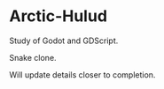 # Arctic-Hulud
Study of Godot and GDScript.

Snake clone.

Will update details closer to completion.
